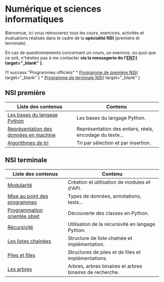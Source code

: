 # Numérique et sciences informatiques

Bienvenue, ici vous retrouverez tous les cours, exercices, activités et évaluations réalisés dans le cadre de la **spécialité NSI** (première et terminale).

En cas de questionnements concernant un cours, un exercice, ou quoi que ce soit, n'hésitez pas à me contacter **via la messagerie de l'[ENT](https://enthdf.fr/){ target="_blank" }**.

!!! success "Programmes officiels"
    * [Programme de première NSI](bo/BO_NSI_Premiere.pdf){ target="_blank" }
    * [Programme de terminale NSI](bo/BO_NSI_Terminale.pdf){ target="_blank" }

## NSI première

| Liste des contenus                           | Contenu                             |
| -------------------------------------------- | ----------------------------------- |
| [Les bases du langage Python](premiere/bases_python/index.md) | Les bases du langage Python. |
| [Représentation des données en machine](premiere/representation_donnees/index.md) | Représentation des entiers, réels, encodage du texte... |
| [Algorithmes de tri](premiere/tris/index.md) | Tri par sélection et par insertion. |

## NSI terminale

| Liste des contenus                      | Contenu                                                  |
| --------------------------------------- | -------------------------------------------------------- |
| [Modularité](terminale/modularite/index.md) | Création et utilisation de modules et d'API. |
| [Mise au point des programmes](terminale/mise_au_point/index.md) | Types de données, annotations, tests... |
| [Programmation orientée objet](terminale/poo/index.md) | Découverte des classes en Python. |
| [Récursivité](terminale/recursivite/index.md) | Utilisation de la récursivité en langage Python. |
| [Les listes chaînées](terminale/listes/index.md) | Structure de liste chaînée et implémentation. |
| [Piles et files](terminale/pilesfiles/index.md) | Structures de piles et de files et implémentations. |
| [Les arbres](terminale/arbres/index.md) | Arbres, arbres binaires et arbres binaires de recherche. |